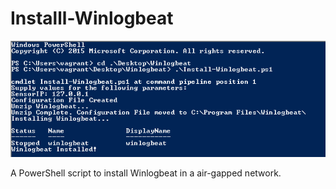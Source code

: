 # Installl-Winlogbeat
![alt text](https://github.com/dirtydask/Installl-Winlogbeat/blob/master/Winlogbeat.PNG)

A PowerShell script to install Winlogbeat in a air-gapped network.
